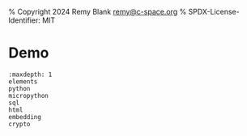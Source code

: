 % Copyright 2024 Remy Blank <remy@c-space.org>
% SPDX-License-Identifier: MIT

# Demo

```{toctree}
:maxdepth: 1
elements
python
micropython
sql
html
embedding
crypto
```
